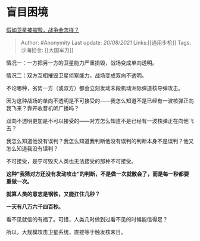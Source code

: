 # 盲目困境
[假如卫星被摧毁，战争会怎样？](https://www.zhihu.com/question/22795823/answer/1285944745  )

> Author: #Anonymity
> Last update: *20/08/2021*
> Links:[[通用步枪]]
> Tags:
> 沙海拾金: [[大国军力]]

情况一：一方把另一方的卫星能力严重损毁，战场变成单向透明。

情况二：双方互相摧毁卫星侦察能力，战场变成双向不透明。

不论哪种，劣势一方（或双方）都会立刻发动末段机动洲际弹道核导弹攻击。

因为这种战场的单向不透明是不可接受的——我怎么知道不是已经有一波核弹正向我飞来？靠开收音机听广播吗？

双向不透明更加是不可以接受的——对方怎么知道不是已经有一波核弹正在向他飞去？

我怎么知道他没有误判？我怎么知道我判断他没有误判的判断本身不是误判？他又怎么知道我没有误判？

不可接受，是宁可毁灭人类也无法接受的那种不可接受。

**这种“我猜对方还没有发动攻击”的判断，不是做一次就散会了，而是每一秒都要重做一次。**

**就算人类的意志是钢铁，又能扛住几秒？**

**一天有八万六千四百秒。**

看不见就信的有福了。可惜，人类几时做到过看不见的时候能信得足？

所以，大规模攻击卫星系统，直接等于触发核末日。

